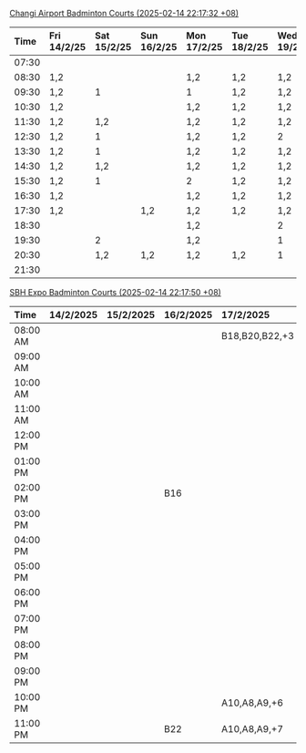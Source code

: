 [Changi Airport Badminton Courts (2025-02-14 22:17:32 +08)](https://www.carc.org.sg/FacilityBooking.aspx)

| Time   | Fri 14/2/25   | Sat 15/2/25   | Sun 16/2/25   | Mon 17/2/25   | Tue 18/2/25   | Wed 19/2/25   | Thu 20/2/25   |
|:-------|:--------------|:--------------|:--------------|:--------------|:--------------|:--------------|:--------------|
| 07:30  |               |               |               |               |               |               |               |
| 08:30  | 1,2           |               |               | 1,2           | 1,2           | 1,2           | 1,2           |
| 09:30  | 1,2           | 1             |               | 1             | 1,2           | 1,2           | 1,2           |
| 10:30  | 1,2           |               |               | 1,2           | 1,2           | 1,2           | 1,2           |
| 11:30  | 1,2           | 1,2           |               | 1,2           | 1,2           | 1,2           | 1,2           |
| 12:30  | 1,2           | 1             |               | 1,2           | 1,2           | 2             | 1,2           |
| 13:30  | 1,2           | 1             |               | 1,2           | 1,2           | 1,2           | 1,2           |
| 14:30  | 1,2           | 1,2           |               | 1,2           | 1,2           | 1,2           | 1,2           |
| 15:30  | 1,2           | 1             |               | 2             | 1,2           | 1,2           | 1,2           |
| 16:30  | 1,2           |               |               | 1,2           | 1,2           | 1,2           | 1,2           |
| 17:30  | 1,2           |               | 1,2           | 1,2           | 1,2           | 1,2           | 1,2           |
| 18:30  |               |               |               | 1,2           |               | 2             |               |
| 19:30  |               | 2             |               | 1,2           |               | 1             |               |
| 20:30  |               | 1,2           | 1,2           | 1,2           | 1,2           | 1             | 1             |
| 21:30  |               |               |               |               |               |               |               |

[SBH Expo Badminton Courts (2025-02-14 22:17:50 +08)](https://singaporebadmintonhall.getomnify.com/widgets/O3MRKGBH359GA55KHMG1RD)

| Time     | 14/2/2025   | 15/2/2025   | 16/2/2025   | 17/2/2025      | 18/2/2025      | 19/2/2025      | 20/2/2025      |
|:---------|:------------|:------------|:------------|:---------------|:---------------|:---------------|:---------------|
| 08:00 AM |             |             |             | B18,B20,B22,+3 | B16            | B19,B20,B22,+2 | B19,B21,B22,+4 |
| 09:00 AM |             |             |             |                | B16,B17        | B19,B21,B22,+4 | B19,B21,B22,+4 |
| 10:00 AM |             |             |             |                | B17,B21,B22    | B19,B20,B22,+2 | B19,B21,B22,+4 |
| 11:00 AM |             |             |             |                | B21            | B19,B20,B22,+3 | B18,B20,B21,+2 |
| 12:00 PM |             |             |             |                | B16,B17        | B19,B21,B22,+4 | B18,B20,B21,+2 |
| 01:00 PM |             |             |             |                | B16,B22        | B19,B21,B22,+4 | B20,B21,B22,+3 |
| 02:00 PM |             |             | B16         |                | B19,B21,B22,+2 | B19,B21,B22,+4 | B20,B21,B22,+3 |
| 03:00 PM |             |             |             |                |                | B18,B19,B20,+2 | B19,B22        |
| 04:00 PM |             |             |             |                |                | B16            |                |
| 05:00 PM |             |             |             |                | B13            |                | B16            |
| 06:00 PM |             |             |             |                |                |                |                |
| 07:00 PM |             |             |             |                |                |                |                |
| 08:00 PM |             |             |             |                |                |                |                |
| 09:00 PM |             |             |             |                |                |                |                |
| 10:00 PM |             |             |             | A10,A8,A9,+6   |                |                |                |
| 11:00 PM |             |             | B22         | A10,A8,A9,+7   |                |                |                |
